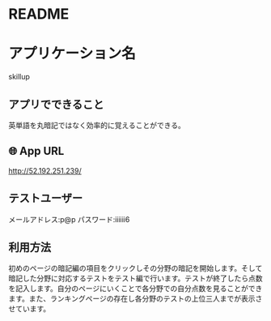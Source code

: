 # README

# アプリケーション名
skillup

## アプリでできること
英単語を丸暗記ではなく効率的に覚えることができる。

## 🌐 App URL
http://52.192.251.239/

## テストユーザー
メールアドレス:p@p
パスワード:iiiiii6

## 利用方法
初めのページの暗記編の項目をクリックしその分野の暗記を開始します。そして暗記した分野に対応するテストをテスト編で行います。テストが終了したら点数を記入します。自分のページにいくことで各分野での自分点数を見ることができます。また、ランキングページの存在し各分野のテストの上位三人までが表示させています。